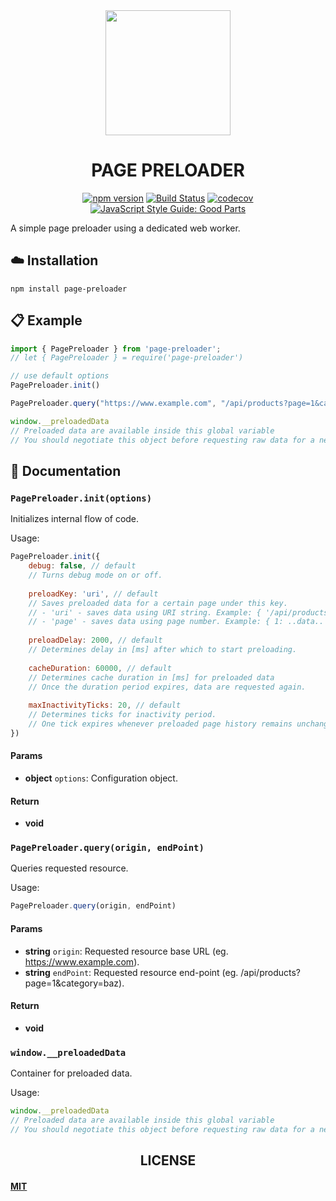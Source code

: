 <div align="center">
  <a href="https://github.com/davidgithub1980/page-preloader">
    <img width="200" src="http://drive.google.com/uc?export=view&id=1i7E0fKMq3uGjesasLG3AxM7G_PLK6hOp">
  </a>
  <h1>PAGE PRELOADER</h1>
  
  [![npm version](https://badge.fury.io/js/page-preloader.svg)](https://badge.fury.io/js/page-preloader)
  [![Build Status](https://travis-ci.com/davidgithub1980/page-preloader.png?branch=master)](https://travis-ci.com/davidgithub1980/page-preloader)
  [![codecov](https://codecov.io/gh/davidgithub1980/page-preloader/branch/master/graph/badge.svg)](https://codecov.io/gh/davidgithub1980/page-preloader)
  [![JavaScript Style Guide: Good Parts](https://img.shields.io/badge/code%20style-goodparts-brightgreen.svg?style=flat)](https://github.com/dwyl/goodparts "JavaScript The Good Parts")
  
</div>

A simple page preloader using a dedicated web worker.

## :cloud: Installation

```
npm install page-preloader
```

## :clipboard: Example

``` javascript
import { PagePreloader } from 'page-preloader';
// let { PagePreloader } = require('page-preloader')

// use default options
PagePreloader.init()

PagePreloader.query("https://www.example.com", "/api/products?page=1&category=baz")

window.__preloadedData
// Preloaded data are available inside this global variable
// You should negotiate this object before requesting raw data for a new page
```

## :memo: Documentation


### `PagePreloader.init(options)`
Initializes internal flow of code.

Usage:

```js
PagePreloader.init({
    debug: false, // default
    // Turns debug mode on or off.
    
    preloadKey: 'uri', // default
    // Saves preloaded data for a certain page under this key.
    // - 'uri' - saves data using URI string. Example: { '/api/products?page=1': ..data.. }
    // - 'page' - saves data using page number. Example: { 1: ..data.. }
    
    preloadDelay: 2000, // default
    // Determines delay in [ms] after which to start preloading.
    
    cacheDuration: 60000, // default
    // Determines cache duration in [ms] for preloaded data
    // Once the duration period expires, data are requested again.
    
    maxInactivityTicks: 20, // default
    // Determines ticks for inactivity period.
    // One tick expires whenever preloaded page history remains unchanged following cache expiration.
})
```

#### Params

- **object** `options`: Configuration object.

#### Return
- **void**

### `PagePreloader.query(origin, endPoint)`
Queries requested resource.

Usage:

```js
PagePreloader.query(origin, endPoint)
```

#### Params

- **string** `origin`: Requested resource base URL (eg. https://www.example.com).
- **string** `endPoint`: Requested resource end-point (eg. /api/products?page=1&category=baz).

#### Return
- **void**

### `window.__preloadedData`
Container for preloaded data.

Usage:

```js
window.__preloadedData
// Preloaded data are available inside this global variable
// You should negotiate this object before requesting raw data for a new page
```

<h2 align="center">LICENSE</h2>

#### [MIT](./LICENSE)
